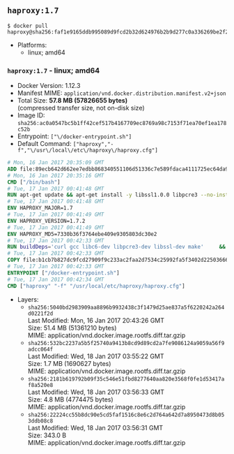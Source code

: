 ## `haproxy:1.7`

```console
$ docker pull haproxy@sha256:faf1e9165ddb995089d9fcd2b32d624976b2b9d277c0a336269be2f2f48583d7
```

-	Platforms:
	-	linux; amd64

### `haproxy:1.7` - linux; amd64

-	Docker Version: 1.12.3
-	Manifest MIME: `application/vnd.docker.distribution.manifest.v2+json`
-	Total Size: **57.8 MB (57826655 bytes)**  
	(compressed transfer size, not on-disk size)
-	Image ID: `sha256:ac0a0547bc5b1ff42cef517b4167709ec8769a98c7153f71ea70ef1ea178c52b`
-	Entrypoint: `["\/docker-entrypoint.sh"]`
-	Default Command: `["haproxy","-f","\/usr\/local\/etc\/haproxy\/haproxy.cfg"]`

```dockerfile
# Mon, 16 Jan 2017 20:35:09 GMT
ADD file:89ecb642d662ee7edbb868340551106d51336c7e589fdaca4111725ec64da957 in / 
# Mon, 16 Jan 2017 20:35:16 GMT
CMD ["/bin/bash"]
# Tue, 17 Jan 2017 00:41:48 GMT
RUN apt-get update && apt-get install -y libssl1.0.0 libpcre3 --no-install-recommends && rm -rf /var/lib/apt/lists/*
# Tue, 17 Jan 2017 00:41:48 GMT
ENV HAPROXY_MAJOR=1.7
# Tue, 17 Jan 2017 00:41:49 GMT
ENV HAPROXY_VERSION=1.7.2
# Tue, 17 Jan 2017 00:41:49 GMT
ENV HAPROXY_MD5=7330b36f3764ebe409e9305803dc30e2
# Tue, 17 Jan 2017 00:42:33 GMT
RUN buildDeps='curl gcc libc6-dev libpcre3-dev libssl-dev make' 	&& set -x 	&& apt-get update && apt-get install -y $buildDeps --no-install-recommends && rm -rf /var/lib/apt/lists/* 	&& curl -SL "http://www.haproxy.org/download/${HAPROXY_MAJOR}/src/haproxy-${HAPROXY_VERSION}.tar.gz" -o haproxy.tar.gz 	&& echo "${HAPROXY_MD5}  haproxy.tar.gz" | md5sum -c 	&& mkdir -p /usr/src/haproxy 	&& tar -xzf haproxy.tar.gz -C /usr/src/haproxy --strip-components=1 	&& rm haproxy.tar.gz 	&& make -C /usr/src/haproxy 		TARGET=linux2628 		USE_PCRE=1 PCREDIR= 		USE_OPENSSL=1 		USE_ZLIB=1 		all 		install-bin 	&& mkdir -p /usr/local/etc/haproxy 	&& cp -R /usr/src/haproxy/examples/errorfiles /usr/local/etc/haproxy/errors 	&& rm -rf /usr/src/haproxy 	&& apt-get purge -y --auto-remove $buildDeps
# Tue, 17 Jan 2017 00:42:33 GMT
COPY file:b1cb7b827dc9fcd27909f9c233ac2faa2d7534c25992fa5f3402d22503666d6d in / 
# Tue, 17 Jan 2017 00:42:33 GMT
ENTRYPOINT ["/docker-entrypoint.sh"]
# Tue, 17 Jan 2017 00:42:34 GMT
CMD ["haproxy" "-f" "/usr/local/etc/haproxy/haproxy.cfg"]
```

-	Layers:
	-	`sha256:5040bd2983909aa8896b9932438c3f1479d25ae837a5f6220242a264d0221f2d`  
		Last Modified: Mon, 16 Jan 2017 20:43:26 GMT  
		Size: 51.4 MB (51361210 bytes)  
		MIME: application/vnd.docker.image.rootfs.diff.tar.gzip
	-	`sha256:532bc2237a5b5f25740a9413b8cd9d89cd2a7fe9086124a9059a56f9adcc064f`  
		Last Modified: Wed, 18 Jan 2017 03:55:22 GMT  
		Size: 1.7 MB (1690627 bytes)  
		MIME: application/vnd.docker.image.rootfs.diff.tar.gzip
	-	`sha256:2181b619792b09f35c546e51fbd8277640aa820e3568f0fe1d53417af8a520e8`  
		Last Modified: Wed, 18 Jan 2017 03:56:33 GMT  
		Size: 4.8 MB (4774475 bytes)  
		MIME: application/vnd.docker.image.rootfs.diff.tar.gzip
	-	`sha256:22224cc55b8dc90e5cd5faf1516c8e6c2d764a642d7a8950473d8b053ddb08c8`  
		Last Modified: Wed, 18 Jan 2017 03:56:31 GMT  
		Size: 343.0 B  
		MIME: application/vnd.docker.image.rootfs.diff.tar.gzip
